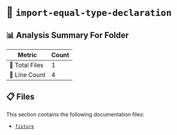 # 📁 `import-equal-type-declaration`

## 📊 Analysis Summary For Folder

| Metric | Count |
|--------|-------|
| 📁 Total Files | 1 |
| 🔢 Line Count | 4 |


## 📋 Files

This section contains the following documentation files:

- [`fixture`](./fixture.md)